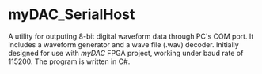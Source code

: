 # myDAC_SerialHost
A utility for outputing 8-bit digital waveform data through PC's COM port. It includes a waveform generator and a wave file (.wav) decoder. Initially designed for use with *myDAC* FPGA project, working under baud rate of 115200. The program is written in C#.

